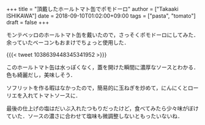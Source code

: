 +++
title = "頂戴したホールトマト缶でポモドーロ"
author = ["Takaaki ISHIKAWA"]
date = 2018-09-10T01:02:00+09:00
tags = ["pasta", "tomato"]
draft = false
+++

モンテベッロのホールトマト缶を戴いたので，さっそくポモドーロにしてみた．余っていたベーコンもおまけでちょっと使用した．

{{{< tweet 1038639448345341952 >}}}

このホールトマト缶は水っぽくなく，蓋を開けた瞬間に濃厚なソースとわかる．色も綺麗だし，美味しそう．

ソフリットを作る暇はなかったので，簡易的に玉ねぎを炒めて，にんにくとローリエを入れてトマトソースに．

最後の仕上げの塩はだいぶ入れたつもりだったけど，食べてみたら少々味がぼけていた．ソースの濃さに合わせて塩味も微調整しないともったいないね．
